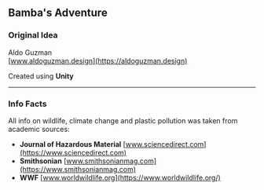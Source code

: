 ## Bamba's Adventure

### Original Idea
Aldo Guzman \
[www.aldoguzman.design](https://aldoguzman.design)

Created using **Unity**

---
### Info Facts
All info on wildlife, climate change and plastic pollution was taken from academic sources:

- **Journal of Hazardous Material** [www.sciencedirect.com](https://www.sciencedirect.com)
- **Smithsonian** [www.smithsonianmag.com](https://www.smithsonianmag.com)
- **WWF** [www.worldwildlife.org](https://www.worldwildlife.org/)

